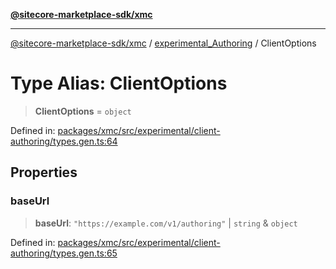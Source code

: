 [**@sitecore-marketplace-sdk/xmc**](../../../../README.md)

***

[@sitecore-marketplace-sdk/xmc](../../../../README.md) / [experimental\_Authoring](../README.md) / ClientOptions

# Type Alias: ClientOptions

> **ClientOptions** = `object`

Defined in: [packages/xmc/src/experimental/client-authoring/types.gen.ts:64](https://github.com/Sitecore/marketplace-sdk/blob/main/packages/xmc/src/experimental/client-authoring/types.gen.ts#L64)

## Properties

### baseUrl

> **baseUrl**: `"https://example.com/v1/authoring"` \| `string` & `object`

Defined in: [packages/xmc/src/experimental/client-authoring/types.gen.ts:65](https://github.com/Sitecore/marketplace-sdk/blob/main/packages/xmc/src/experimental/client-authoring/types.gen.ts#L65)
